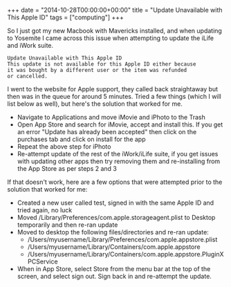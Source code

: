 +++
date = "2014-10-28T00:00:00+00:00"
title = "Update Unavailable with This Apple ID"
tags = ["computing"]
+++

So I just got my new Macbook with Mavericks installed, and when updating to Yosemite I came across this issue when attempting to update the iLife and iWork suite.

	Update Unavailable with This Apple ID
	This update is not available for this Apple ID either because
	it was bought by a different user or the item was refunded
	or cancelled.

I went to the website for Apple support, they called back straightaway but then was in the queue for around 5 minutes.  Tried a few things (which I will list below as well), but here's the solution that worked for me.

* Navigate to Applications and move iMovie and iPhoto to the Trash
* Open App Store and search for iMovie, accept and install this.  If you get an error "Update has already been accepted" then click on the purchases tab and click on install for the app
* Repeat the above step for iPhoto
* Re-attempt update of the rest of the iWork/iLife suite, if you get issues with updating other apps then try removing them and re-installing from the App Store as per steps 2 and 3


If that doesn't work, here are a few options that were attempted prior to the solution that worked for me:

* Created a new user called test, signed in with the same Apple ID and tried again, no luck
* Moved /Library/Preferences/com.apple.storageagent.plist to Desktop temporarily and then re-ran update
* Moved to desktop the following files/directories and re-ran update:
  * /Users/myusername/Library/Preferences/com.apple.appstore.plist
  * /Users/myusername/Library/Containers/com.apple.appstore
  * /Users/myusername/Library/Containers/com.apple.appstore.PluginXPCService
* When in App Store, select Store from the menu bar at the top of the screen, and select sign out.  Sign back in and re-attempt the update.

